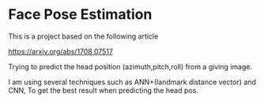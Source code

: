 # Face Pose Estimation
This is a project based on the following article

https://arxiv.org/abs/1708.07517

Trying to predict the head position (azimuth,pitch,roll) from a giving image.

I am using several techniques such as ANN+(landmark distance vector) and CNN,
To get the best result when predicting the head pos.
